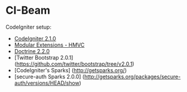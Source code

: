 # CI-Beam

CodeIgniter setup:

- [CodeIgniter 2.1.0](http://codeigniter.com)
- [Modular Extensions - HMVC](http://bitbucket.org/wiredesignz/codeigniter-modular-extensions-hmvc/overview)
- [Doctrine 2.2.0](http://http://www.doctrine-project.org/)
- [Twitter Bootstrap 2.0.1] (https://github.com/twitter/bootstrap/tree/v2.0.1)
- [CodeIgniter's Sparks] (http://getsparks.org/)
- [secure-auth Sparks 2.0.0] (http://getsparks.org/packages/secure-auth/versions/HEAD/show)

